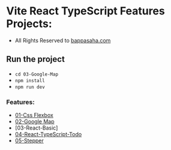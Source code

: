 # Vite React TypeScript Features Projects:
- All Rights Reserved to [bappasaha.com](https://bappasaha.vercel.app/)

## Run the project
- `cd 03-Google-Map`
- `npm install`
- `npm run dev`


### Features:

- [01-Css Flexbox]()
- [02-Google Map]()
- [03-React-Basic]
- [04-React-TypeScript-Todo]()
- [05-Stepper]()